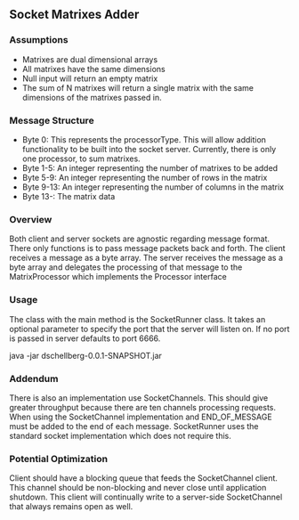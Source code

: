 ## Socket Matrixes Adder

### Assumptions

* Matrixes are dual dimensional arrays
* All matrixes have the same dimensions
* Null input will return an empty matrix
* The sum of N matrixes will return a single matrix with the same dimensions of the matrixes passed in.

### Message Structure

* Byte 0: This represents the processorType.  This will allow addition functionality to be built into the socket server.  Currently, there is only one processor, to sum matrixes.
* Byte 1-5: An integer representing the number of matrixes to be added
* Byte 5-9: An integer representing the number of rows in the matrix
* Byte 9-13: An integer representing the number of columns in the matrix
* Byte 13-:  The matrix data

### Overview

Both client and server sockets are agnostic regarding message format.  There only functions is to pass message packets back and forth.  The client receives a message as a byte array.  The server receives the message as a byte array and delegates the processing of that message to the MatrixProcessor which implements the Processor interface

### Usage

The class with the main method is the SocketRunner class. It takes an optional parameter to specify the port that the server will listen on.  If no port is passed in server defaults to port 6666.

java -jar dschellberg-0.0.1-SNAPSHOT.jar

### Addendum

There is also an implementation use SocketChannels.  This should give greater throughput because there are ten channels processing requests.  When using the SocketChannel implementation and END_OF_MESSAGE must be added to the end of each message.  SocketRunner uses the standard socket implementation which does not require this.

### Potential Optimization

Client should have a blocking queue that feeds the SocketChannel client.  This channel should be non-blocking and never close until application shutdown.  This client will continually write to a server-side SocketChannel that always remains open as well.
